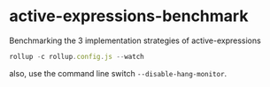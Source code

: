 # active-expressions-benchmark
Benchmarking the 3 implementation strategies of active-expressions

```js
rollup -c rollup.config.js --watch
```

also, use the command line switch `--disable-hang-monitor`.
